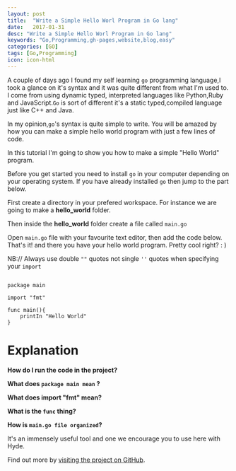 ```yaml
---
layout: post
title:  "Write a Simple Hello Worl Program in Go lang"
date:   2017-01-31
desc: "Write a Simple Hello Worl Program in Go lang"
keywords: "Go,Programming,gh-pages,website,blog,easy"
categories: [GO]
tags: [Go,Programming]
icon: icon-html
---
```

A couple of days ago I found my self learning `go` programming language,I took a glance on it's syntax and it was quite different from what I'm used to. I come from using dynamic typed, interpreted languages like Python,Ruby and JavaScript.`Go` is sort of different it's a static typed,compiled language just like C++ and Java.

In my opinion,`go`'s syntax is quite simple to write. You will be amazed by how you can make a simple 
hello world program with just a few lines of code.

In this tutorial I'm going to show you how to make a simple "Hello World" program.

Before you get started you need to install `go` in your computer depending on your operating system.
If you have already installed `go` then jump to the part below.

First create a directory in your prefered workspace. For instance we are going to make a **hello_world** folder.

Then inside the __hello_world__ folder create a file called `main.go`

Open `main.go` file with your favourite text editor, then add the code below. That's it! and there you have your hello world program. Pretty cool right? : )

NB:// Always use double `""` quotes not single `''` quotes when specifying your `import`

```golang

package main 

import "fmt" 

func main(){
	printIn "Hello World"
}

```

# Explanation 

**How do I run the code in the project?**

**What does `package main mean` ?**

**What does import "fmt" mean?**

**What is the `func` thing?**

**How is `main.go file organized`?**


It's an immensely useful tool and one we encourage you to use here with Hyde.

Find out more by [visiting the project on GitHub](https://github.com/go).

[docs]: ../docs/7.5.0/index.md





